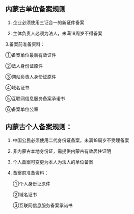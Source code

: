 ## 内蒙古单位备案规则

1. 企业必须使用三证合一的新证件备案

2. 主体负责人必须为法人，未满18周岁不得备案

3.备案前准备资料：

   ①备案单位最新有效证件

   ②法人身份证原件

   ③网站负责人身份证原件
   
   ④域名证书
   
   ⑤互联网信息服务备案承诺书

   ⑥备案单位公章

## 内蒙古个人备案规则：

1. 中国公民必须使用二代身份证备案，未满18周岁不受理备案

2. 非内蒙古本地身份证，需提供内蒙古有效居住证明

3. 个人备案可变更为本人为法人的单位备案

4. 备案前准备资料：

   ①个人身份证原件
   
   ②域名证书
   
   ③互联网信息服务备案承诺书
 
